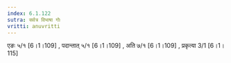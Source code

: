 ```yaml
---
index: 6.1.122
sutra: सर्वत्र विभाषा गोः
vritti: anuvritti
---
```


एङः ५/१ [6।1।109] , पदान्तात् ५/१ [6।1।109] , अति ७/१ [6।1।109] , प्रकृत्या 3/1 [6।1।115]